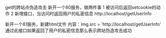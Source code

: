 get的跨站点伪造攻击
新开一个80服务，做两件事
1 被访问后返回setcookie的动作
2 新增接口，当访问时返回用户的私密信息 http://localhost/getUserInfo

新开一个81服务，新建html文件
内容：img.src = 'http://localhost/getUserInfo'
通过此接口如果返回了用户的私密信息那么表示跨站伪造攻击成功

